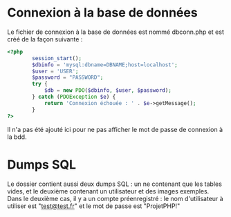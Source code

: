 # Connexion à la base de données

Le fichier de connexion à la base de données est nommé dbconn.php et est créé de la façon suivante :

```php
<?php
        session_start();
        $dbinfo = 'mysql:dbname=DBNAME;host=localhost';
        $user = 'USER';
        $password = "PASSWORD";
        try {
            $db = new PDO($dbinfo, $user, $password);
        } catch (PDOException $e) {
            return 'Connexion échouée : ' . $e->getMessage();
        }
?>
```

Il n'a pas été ajouté ici pour ne pas afficher le mot de passe de connexion à la bdd.

# Dumps SQL

Le dossier contient aussi deux dumps SQL : un ne contenant que les tables vides, et le deuxième contenant un utilisateur et des images exemples.<br>
Dans le deuxième cas, il y a un compte préenregistré : le nom d'utilisateur à utiliser est "test@test.fr" et le mot de passe est "ProjetPHP!"
